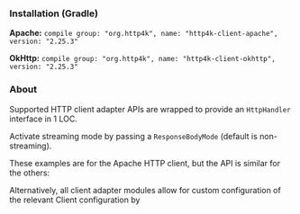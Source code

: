 ### Installation (Gradle)
**Apache:** ```compile group: "org.http4k", name: "http4k-client-apache", version: "2.25.3"```

**OkHttp:** ```compile group: "org.http4k", name: "http4k-client-okhttp", version: "2.25.3"```

### About
Supported HTTP client adapter APIs are wrapped to provide an `HttpHandler` interface in 1 LOC.

Activate streaming mode by passing a `ResponseBodyMode` (default is non-streaming).

These examples are for the Apache HTTP client, but the API is similar for the others:

<script src="https://gist-it.appspot.com/https://github.com/http4k/http4k/blob/master/src/docs/guide/modules/clients/example.kt"></script>

Alternatively, all client adapter modules allow for custom configuration of the relevant Client configuration by
